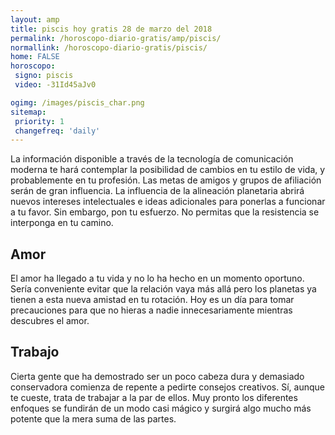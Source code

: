 ```yaml
---
layout: amp
title: piscis hoy gratis 28 de marzo del 2018 
permalink: /horoscopo-diario-gratis/amp/piscis/
normallink: /horoscopo-diario-gratis/piscis/
home: FALSE
horoscopo:
 signo: piscis
 video: -31Id45aJv0

ogimg: /images/piscis_char.png
sitemap:
 priority: 1
 changefreq: 'daily'
---
```



La información disponible a través de la tecnología de comunicación moderna te hará contemplar la posibilidad de cambios en tu estilo de vida, y probablemente en tu profesión. Las metas de amigos y grupos de afiliación serán de gran influencia. La influencia de la alineación planetaria abrirá nuevos intereses intelectuales e ideas adicionales para ponerlas a funcionar a tu favor. Sin embargo, pon tu esfuerzo. No permitas que la resistencia se interponga en tu camino.

## Amor

El amor ha llegado a tu vida y no lo ha hecho en un momento oportuno. Sería conveniente evitar que la relación vaya más allá pero los planetas ya tienen a esta nueva amistad en tu rotación. Hoy es un día para tomar precauciones para que no hieras a nadie innecesariamente mientras descubres el amor.

## Trabajo

Cierta gente que ha demostrado ser un poco cabeza dura y demasiado conservadora comienza de repente a pedirte consejos creativos. Sí, aunque te cueste, trata de trabajar a la par de ellos. Muy pronto los diferentes enfoques se fundirán de un modo casi mágico y surgirá algo mucho más potente que la mera suma de las partes.